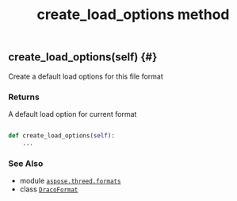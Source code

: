 ﻿---
title: create_load_options method
second_title: Aspose.3D for Python via .NET API References
description: 
type: docs
weight: 20
url: /python-net/aspose.threed.formats/dracoformat/create_load_options/
is_root: false
---

## create_load_options(self) {#}

Create a default load options for this file format


### Returns 


A default load option for current format


```python

def create_load_options(self):
    ...
```





### See Also
* module [`aspose.threed.formats`](../../)
* class [`DracoFormat`](/3d/python-net/aspose.threed.formats/dracoformat)
